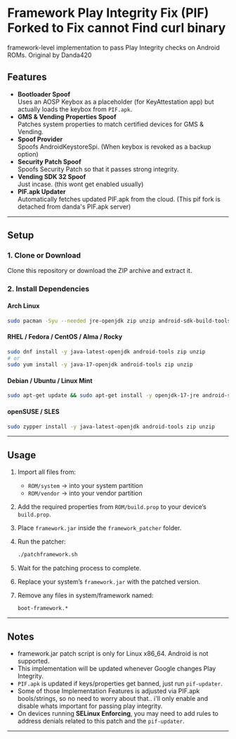 # Framework Play Integrity Fix (PIF) Forked to Fix cannot Find curl binary

framework-level implementation to pass Play Integrity checks on Android ROMs. 
Original by Danda420

## Features
- **Bootloader Spoof**  
  Uses an AOSP Keybox as a placeholder (for KeyAttestation app) but actually loads the keybox from `PIF.apk`.
- **GMS & Vending Properties Spoof**  
  Patches system properties to match certified devices for GMS & Vending.
- **Spoof Provider**  
  Spoofs AndroidKeystoreSpi. (When keybox is revoked as a backup option)
- **Security Patch Spoof**  
  Spoofs Security Patch so that it passes strong integrity.
- **Vending SDK 32 Spoof**  
  Just incase. (this wont get enabled usually)
- **PIF.apk Updater**  
  Automatically fetches updated PIF.apk from the cloud. (This pif fork is detached from danda's PIF.apk server)

---

## Setup

### 1. Clone or Download
Clone this repository or download the ZIP archive and extract it.


### 2. Install Dependencies

#### Arch Linux
```sh
sudo pacman -Syu --needed jre-openjdk zip unzip android-sdk-build-tools
```

#### RHEL / Fedora / CentOS / Alma / Rocky
```sh
sudo dnf install -y java-latest-openjdk android-tools zip unzip
# or
sudo yum install -y java-17-openjdk android-tools zip unzip
```

#### Debian / Ubuntu / Linux Mint
```sh
sudo apt-get update && sudo apt-get install -y openjdk-17-jre android-sdk-libsparse-utils android-sdk-platform-tools zip unzip
```

#### openSUSE / SLES
```sh
sudo zypper install -y java-latest-openjdk android-tools zip unzip
```

---

## Usage

1. Import all files from:
   - `ROM/system` → into your system partition  
   - `ROM/vendor` → into your vendor partition  

2. Add the required properties from `ROM/build.prop` to your device’s `build.prop`.  

3. Place `framework.jar` inside the `framework_patcher` folder.  

4. Run the patcher:
   ```sh
   ./patchframework.sh
   ```

5. Wait for the patching process to complete.  

6. Replace your system’s `framework.jar` with the patched version.  

7. Remove any files in system/framework named:
   ```
   boot-framework.*
   ```

---

## Notes
- framework.jar patch script is only for Linux x86_64. Android is not supported.
- This implementation will be updated whenever Google changes Play Integrity.  
- `PIF.apk` is updated if keys/properties get banned, just run `pif-updater`.
- Some of those Implementation Features is adjusted via PIF.apk bools/strings, so no need to worry about that.. i'll only enable and disable whats important for passing play integrity.
- On devices running **SELinux Enforcing**, you may need to add rules to address denials related to this patch and the `pif-updater`.  

---

